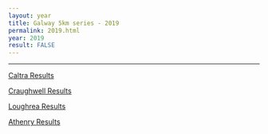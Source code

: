```yaml
---
layout: year
title: Galway 5km series - 2019
permalink: 2019.html
year: 2019
result: FALSE
---
```


---

[Caltra Results](/media/pdfs/results/2019-caltra.pdf)

[Craughwell Results](/media/pdfs/results/2019-craughwell.pdf)

[Loughrea Results](/media/pdfs/results/2019-loughrea.pdf)

[Athenry Results](/media/pdfs/results/2019-athenry.pdf)
